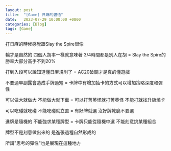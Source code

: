 ```yaml
---
layout: post
title:  "[Game] 日麻的體悟"
date:   2023-07-29 10:00:00 +0800
categories: [Blog]
tags: [Game]
---
```


打日麻的時候感覺跟Slay the Spire很像

輸才是自然的 四個人胡率一樣就意味著 3/4時間都是別人在胡 = Slay the Spire的勝率大部分高手不到20%

打到入段可以說知道懂日麻規則了 = AC20破關才是真的懂遊戲

不要過早副露會造成手牌過短 = 卡牌中有增加抽卡的方式可以增加策略深度和彈性

可以做大就做大 不能做大就下車 = 可以打菁英怪就打菁英怪 不能打就找升級燒卡

可以吃碰就吃碰 不能吃碰就立直 = 有好牌就選 沒好牌乾脆不要選

進牌是隨機的 不能強求某種牌型 = 卡牌只能從隨機中選 不能刻意挑某種組合

牌型不是刻意做出來的 是進張過程自然形成的

所謂"思考的彈性"也是展現在這種地方